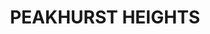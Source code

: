 ---
lastmod: '2025-04-06T06:05:20+00:00'
latitude: -33.957725
layout: suburb
longitude: 151.052257
postcode: '2210'
state: NSW
title: PEAKHURST HEIGHTS
url: /nsw/peakhurst-heights/
---